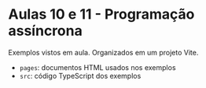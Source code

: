 # Aulas 10 e 11 - Programação assíncrona

Exemplos vistos em aula. Organizados em um projeto Vite.

* `pages`: documentos HTML usados nos exemplos
* `src`: código TypeScript dos exemplos